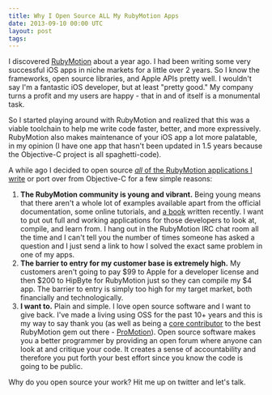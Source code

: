 ```yaml
---
title: Why I Open Source ALL My RubyMotion Apps
date: 2013-09-10 00:00 UTC
layout: post
tags:
---
```


I discovered [RubyMotion](http://www.rubymotion.com) about a year ago. I had been writing some very successful iOS apps in niche markets for a little over 2 years. So I know the frameworks, open source libraries, and Apple APIs pretty well. I wouldn't say I'm a fantastic iOS developer, but at least "pretty good." My company turns a profit and my users are happy - that in and of itself is a monumental task.

So I started playing around with RubyMotion and realized that this was a viable toolchain to help me write code faster, better, and more expressively. RubyMotion also makes maintenance of your iOS app a lot more palatable, in my opinion (I have one app that hasn't been updated in 1.5 years because the Objective-C project is all spaghetti-code).

A while ago I decided to open source [*all* of the RubyMotion applications I write](https://github.com/MohawkApps/) or port over from Objective-C for a few simple reasons:

1. **The RubyMotion community is young and vibrant.** Being young means that there aren't a whole lot of examples available apart from the official documentation, some online tutorials, and [a book](http://pragprog.com/book/carubym/rubymotion) written recently. I want to put out full and working applications for those developers to look at, compile, and learn from. I hang out in the RubyMotion IRC chat room all the time and I can't tell you the number of times someone has asked a question and I just send a link to how I solved the exact same problem in one of my apps.
2. **The barrier to entry for my customer base is extremely high.** My customers aren't going to pay $99 to Apple for a developer license and then $200 to HipByte for RubyMotion just so they can compile my $4 app. The barrier to entry is simply too high for my target market, both financially and technologically.
3. **I want to.** Plain and simple. I love open source software and I want to give back. I've made a living using OSS for the past 10+ years and this is my way to say thank you (as well as being a [core contributor](https://github.com/clearsightstudio/ProMotion/graphs/contributors) to the best RubyMotion gem out there - [ProMotion](https://github.com/clearsightstudio/ProMotion)). Open source software makes you a better programmer by providing an open forum where anyone can look at and critique your code. It creates a sense of accountability and therefore you put forth your best effort since you know the code is going to be public.

Why do you open source your work? Hit me up on twitter and let's talk.
